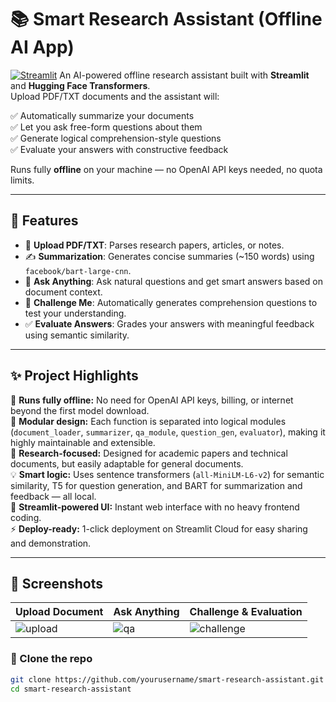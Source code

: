 # 📚 Smart Research Assistant (Offline AI App)

[![Streamlit](https://static.streamlit.io/badges/streamlit_badge_black_white.svg)](https://smart-research-assistant-anuragt092.streamlit.app)
An AI-powered offline research assistant built with **Streamlit** and **Hugging Face Transformers**.  
Upload PDF/TXT documents and the assistant will:

✅ Automatically summarize your documents  
✅ Let you ask free-form questions about them  
✅ Generate logical comprehension-style questions  
✅ Evaluate your answers with constructive feedback  

Runs fully **offline** on your machine — no OpenAI API keys needed, no quota limits.

---

## 🚀 Features

- 📄 **Upload PDF/TXT**: Parses research papers, articles, or notes.
- ✍️ **Summarization**: Generates concise summaries (~150 words) using `facebook/bart-large-cnn`.
- 🤔 **Ask Anything**: Ask natural questions and get smart answers based on document context.
- 🎯 **Challenge Me**: Automatically generates comprehension questions to test your understanding.
- ✅ **Evaluate Answers**: Grades your answers with meaningful feedback using semantic similarity.

---

## ✨ Project Highlights

🚀 **Runs fully offline:** No need for OpenAI API keys, billing, or internet beyond the first model download.  
🧩 **Modular design:** Each function is separated into logical modules (`document_loader`, `summarizer`, `qa_module`, `question_gen`, `evaluator`), making it highly maintainable and extensible.  
📝 **Research-focused:** Designed for academic papers and technical documents, but easily adaptable for general documents.  
💡 **Smart logic:** Uses sentence transformers (`all-MiniLM-L6-v2`) for semantic similarity, T5 for question generation, and BART for summarization and feedback — all local.  
🎯 **Streamlit-powered UI:** Instant web interface with no heavy frontend coding.  
⚡ **Deploy-ready:** 1-click deployment on Streamlit Cloud for easy sharing and demonstration.

---

## 📸 Screenshots

| Upload Document | Ask Anything | Challenge & Evaluation |
|-----------------|--------------|------------------------|
| ![upload](images/upload.png) | ![qa](images/qa.png) | ![challenge](images/challenge.png) |


### 📌 Clone the repo
```bash
git clone https://github.com/yourusername/smart-research-assistant.git
cd smart-research-assistant
